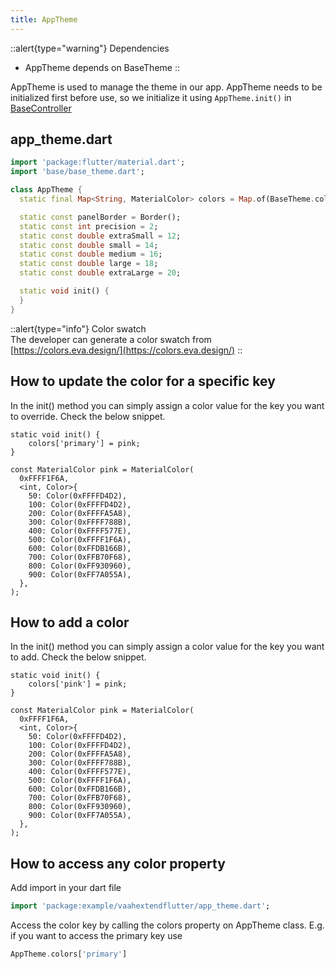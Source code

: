 ```yaml
---
title: AppTheme
---
```


::alert{type="warning"} 
Dependencies   
- AppTheme depends on BaseTheme
::

AppTheme is used to manage the theme in our app. AppTheme needs to be initialized first before use, so we initialize it using `AppTheme.init()` in [BaseController](../app.md/#base-controller)

## app_theme.dart
```dart
import 'package:flutter/material.dart';
import 'base/base_theme.dart';

class AppTheme {
  static final Map<String, MaterialColor> colors = Map.of(BaseTheme.colors);

  static const panelBorder = Border();
  static const int precision = 2;
  static const double extraSmall = 12;
  static const double small = 14;
  static const double medium = 16;
  static const double large = 18;
  static const double extraLarge = 20;

  static void init() {
  }
}
```

::alert{type="info"}
Color swatch   
The developer can generate a color swatch from [https://colors.eva.design/](https://colors.eva.design/)
::

## How to update the color for a specific key

In the init() method you can simply assign a color value for the key you want to override. Check the below snippet.

```dart{2}
static void init() {
    colors['primary'] = pink;
}

const MaterialColor pink = MaterialColor(
  0xFFFF1F6A,
  <int, Color>{
    50: Color(0xFFFFD4D2),
    100: Color(0xFFFFD4D2),
    200: Color(0xFFFFA5A8),
    300: Color(0xFFFF788B),
    400: Color(0xFFFF577E),
    500: Color(0xFFFF1F6A),
    600: Color(0xFFDB166B),
    700: Color(0xFFB70F68),
    800: Color(0xFF930960),
    900: Color(0xFF7A055A),
  },
);
```

## How to add a color

In the init() method you can simply assign a color value for the key you want to add. Check the below snippet.

```dart{2}
static void init() {
    colors['pink'] = pink;
}

const MaterialColor pink = MaterialColor(
  0xFFFF1F6A,
  <int, Color>{
    50: Color(0xFFFFD4D2),
    100: Color(0xFFFFD4D2),
    200: Color(0xFFFFA5A8),
    300: Color(0xFFFF788B),
    400: Color(0xFFFF577E),
    500: Color(0xFFFF1F6A),
    600: Color(0xFFDB166B),
    700: Color(0xFFB70F68),
    800: Color(0xFF930960),
    900: Color(0xFF7A055A),
  },
);
```

## How to access any color property

Add import in your dart file
```dart
import 'package:example/vaahextendflutter/app_theme.dart';
```

Access the color key by calling the colors property on AppTheme class. E.g. if you want to access the primary key use
```dart
AppTheme.colors['primary']
```
